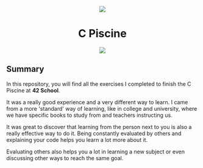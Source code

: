 <p align="center">
    <img src="https://www.42porto.com/wp-content/uploads/2024/08/42-Porto-Horizontal.png"/>
</p>
<h1 align="center">C Piscine</h1>
<p align="center">
    <img src="https://github.com/user-attachments/assets/0a106106-d59b-4458-88ba-131e4f7835aa"/>
</p>

## Summary
<p>In this repository, you will find all the exercises I completed to finish the C Piscine at <b>42 School</b>.</p> 
<p>It was a really good experience and a very different way to learn. I came from a more 'standard' way of learning, like in college and university, where we have specific books to study from and teachers instructing us.</p> 
<p>It was great to discover that learning from the person next to you is also a really effective way to do it. Being constantly evaluated by others and explaining your code helps you learn a lot more about it.</p>
<p>Evaluating others also helps you a lot in learning a new subject or even discussing other ways to reach the same goal.</p>